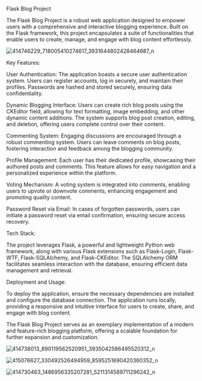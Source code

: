 Flask Blog Project

The Flask Blog Project is a robust web application designed to empower users with a comprehensive and interactive blogging experience. Built on the Flask framework, this project encapsulates a suite of functionalities that enable users to create, manage, and engage with blog content effortlessly.

![414746229_718005410274617_3931644802428464687_n](https://github.com/BacemDallel/Flask-Blog-Project/assets/111270554/050414fe-246c-42d4-beaf-c4a24d3f0f48)

Key Features:

User Authentication: The application boasts a secure user authentication system. Users can register accounts, log in securely, and maintain their profiles. Passwords are hashed and stored securely, ensuring data confidentiality.

Dynamic Blogging Interface: Users can create rich blog posts using the CKEditor field, allowing for text formatting, image embedding, and other dynamic content additions. The system supports blog post creation, editing, and deletion, offering users complete control over their content.

Commenting System: Engaging discussions are encouraged through a robust commenting system. Users can leave comments on blog posts, fostering interaction and feedback among the blogging community.

Profile Management: Each user has their dedicated profile, showcasing their authored posts and comments. This feature allows for easy navigation and a personalized experience within the platform.

Voting Mechanism: A voting system is integrated into comments, enabling users to upvote or downvote comments, enhancing engagement and promoting quality content.

Password Reset via Email: In cases of forgotten passwords, users can initiate a password reset via email confirmation, ensuring secure access recovery.

Tech Stack:

The project leverages Flask, a powerful and lightweight Python web framework, along with various Flask extensions such as Flask-Login, Flask-WTF, Flask-SQLAlchemy, and Flask-CKEditor. The SQLAlchemy ORM facilitates seamless interaction with the database, ensuring efficient data management and retrieval.

Deployment and Usage:

To deploy the application, ensure the necessary dependencies are installed and configure the database connection. The application runs locally, providing a responsive and intuitive interface for users to create, share, and engage with blog content.

The Flask Blog Project serves as an exemplary implementation of a modern and feature-rich blogging platform, offering a scalable foundation for further expansion and customization.


![414738013_890119562520951_3935042586495520312_n](https://github.com/BacemDallel/Flask-Blog-Project/assets/111270554/9d23590b-db96-4a49-bbdf-a5efe3494c37)

![415076627_330492526494959_8595251690420360352_n](https://github.com/BacemDallel/Flask-Blog-Project/assets/111270554/c005db8f-cf48-4306-ae53-d0922e573b4b)


![414730463_1486956335207281_5211314589711296242_n](https://github.com/BacemDallel/Flask-Blog-Project/assets/111270554/fe5d480a-d291-435b-a775-94565252a617)



